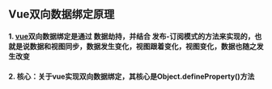 ## Vue双向数据绑定原理

#### 1. [vue](https://so.csdn.net/so/search?from=pc_blog_highlight&q=vue)双向数据绑定是通过 数据劫持，并结合 发布-订阅模式的方法来实现的，也就是说数据和视图同步，数据发生变化，视图跟着变化，视图变化，数据也随之发生改变

#### 2. 核心：关于vue实现双向数据绑定，其核心是Object.defineProperty()方法